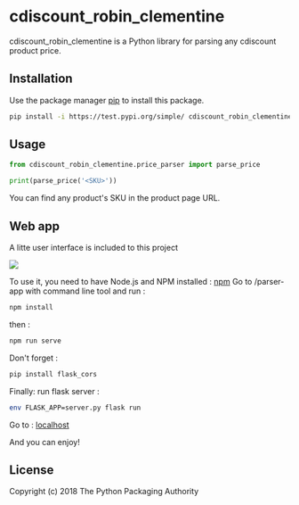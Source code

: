   # cdiscount_robin_clementine

cdiscount_robin_clementine is a Python library for parsing any cdiscount product price.

## Installation

Use the package manager [pip](https://pip.pypa.io/en/stable/) to install this package.

```bash
pip install -i https://test.pypi.org/simple/ cdiscount_robin_clementine
```

## Usage

```python
from cdiscount_robin_clementine.price_parser import parse_price

print(parse_price('<SKU>'))
```

You can find any product's SKU in the product page URL.

## Web app
A litte user interface is included to this project

![](https://firebasestorage.googleapis.com/v0/b/test-project-de3e7.appspot.com/o/after.png?alt=media&token=86a59e15-9de1-4228-9227-a411c41eaa60)

To use it, you need to have Node.js and NPM installed : [npm](https://www.npmjs.com/get-npm)
Go to /parser-app with command line tool and run :
```bash
npm install
```
then :
```bash
npm run serve
```
Don't forget :
```bash
pip install flask_cors
```

Finally: run flask server :
```bash
env FLASK_APP=server.py flask run
```

Go to : [localhost](localhost:8080)

And you can enjoy!


## License
Copyright (c) 2018 The Python Packaging Authority
